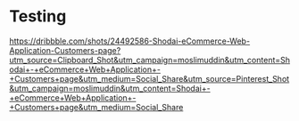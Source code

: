 # Testing

https://dribbble.com/shots/24492586-Shodai-eCommerce-Web-Application-Customers-page?utm_source=Clipboard_Shot&utm_campaign=moslimuddin&utm_content=Shodai+-+eCommerce+Web+Application+-+Customers+page&utm_medium=Social_Share&utm_source=Pinterest_Shot&utm_campaign=moslimuddin&utm_content=Shodai+-+eCommerce+Web+Application+-+Customers+page&utm_medium=Social_Share
